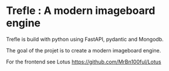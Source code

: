 # Trefle : A modern imageboard engine

Trefle is build with python using FastAPI, pydantic and Mongodb.

The goal of the projet is to create a modern imageboard engine.

For the frontend see Lotus https://github.com/MrBn100ful/Lotus
